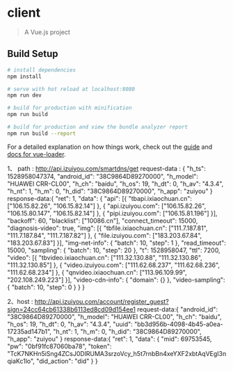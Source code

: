 # client

> A Vue.js project

## Build Setup

``` bash
# install dependencies
npm install

# serve with hot reload at localhost:8080
npm run dev

# build for production with minification
npm run build

# build for production and view the bundle analyzer report
npm run build --report
```

For a detailed explanation on how things work, check out the [guide](http://vuejs-templates.github.io/webpack/) and [docs for vue-loader](http://vuejs.github.io/vue-loader).

1、 path : http://api.izuiyou.com/smartdns/get
  request-data : {
		"h_ts": 1528958047374,
		"android_id": "38C9864D89270000",
		"h_model": "HUAWEI CRR-CL00",
		"h_ch": "baidu",
		"h_os": 19,
		"h_dt": 0,
		"h_av": "4.3.4",
		"h_nt": 1,
		"h_m": 0,
		"h_did": "38C9864D89270000",
		"h_app": "zuiyou"
	}
	response-data:{
	"ret": 1,
	"data": {
		"api": [{
			"tbapi.ixiaochuan.cn": ["106.15.82.26", "106.15.82.14"]
		}, {
			"api.izuiyou.com": ["106.15.82.26", "106.15.80.147", "106.15.82.14"]
		}, {
			"pipi.izuiyou.com": ["106.15.81.196"]
		}],
		"backoff": 60,
		"blacklist": ["10086.cn"],
		"connect_timeout": 15000,
		"diagnosis-video": true,
		"img": [{
			"tbfile.ixiaochuan.cn": ["111.7.187.81", "111.7.187.84", "111.7.187.82"]
		}, {
			"file.izuiyou.com": ["183.203.67.84", "183.203.67.83"]
		}],
		"img-net-info": {
			"batch": 10,
			"step": 1
		},
		"read_timeout": 15000,
		"sampling": {
			"batch": 10,
			"step": 20
		},
		"t": 1528958047,
		"ttl": 7200,
		"video": [{
			"tbvideo.ixiaochuan.cn": ["111.32.130.88", "111.32.130.86", "111.32.130.85"]
		}, {
			"video.izuiyou.com": ["111.62.68.237", "111.62.68.236", "111.62.68.234"]
		}, {
			"qnvideo.ixiaochuan.cn": ["113.96.109.99", "202.108.249.223"]
		}],
		"video-cdn-info": {
			"domain": {}
		},
		"video-sampling": {
			"batch": 10,
			"step": 0
		}
	}
}


2、host : http://api.izuiyou.com/account/register_guest?sign=24cc64cb61338b6113ed8cd09d154ee1
request-data:{
	"android_id": "38C9864D89270000",
	"h_model": "HUAWEI CRR-CL00",
	"h_ch": "baidu",
	"h_os": 19,
	"h_dt": 0,
	"h_av": "4.3.4",
	"uuid": "bb3d956b-4098-4b45-a0ea-17235ad147b1",
	"h_nt": 1,
	"h_m": 0,
	"h_did": "38C9864D89270000",
	"h_app": "zuiyou"
}
response-data:{
	"ret": 1,
	"data": {
		"mid": 69753545,
		"pw": "0bf91fc87060ba78",
		"token": "TcK7NKHn5iSng4ZCsJ0DlRUMA3srzoVcy_h5t7rnbBn4xeYXF2xbtAqVEgI3nqiaKc1lo",
		"did_action": "did"
	}
}